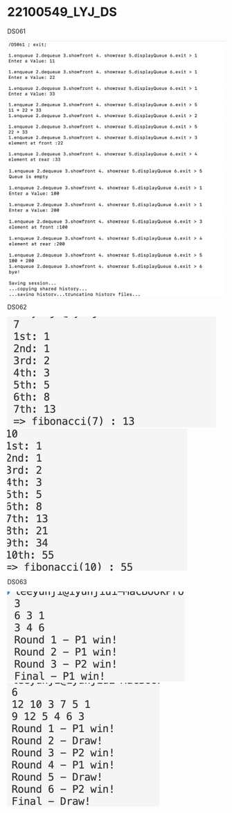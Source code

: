 # 22100549_LYJ_DS

DS061

<img src="https://github.com/yunji-1ee/22100549_LYJ_DS/blob/main/Lab12/RESULT/DS061(1).png?raw=true">

<img src="https://github.com/yunji-1ee/22100549_LYJ_DS/blob/main/Lab12/RESULT/DS061(2).png?raw=true">



DS062

<img src="https://github.com/yunji-1ee/22100549_LYJ_DS/blob/main/Lab12/RESULT/DS062(1).png?raw=true">

<img src="https://github.com/yunji-1ee/22100549_LYJ_DS/blob/main/Lab12/RESULT/DS062(2).png?raw=true">


DS063

<img src="https://github.com/yunji-1ee/22100549_LYJ_DS/blob/main/Lab12/RESULT/DS063(1).png?raw=true">

<img src="https://github.com/yunji-1ee/22100549_LYJ_DS/blob/main/Lab12/RESULT/DS063(2).png?raw=true">
